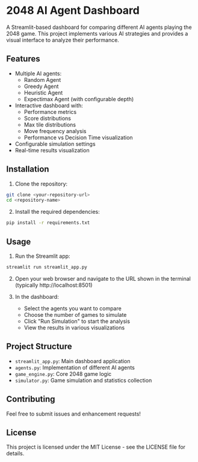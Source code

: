 # 2048 AI Agent Dashboard

A Streamlit-based dashboard for comparing different AI agents playing the 2048 game. This project implements various AI strategies and provides a visual interface to analyze their performance.

## Features

- Multiple AI agents:
  - Random Agent
  - Greedy Agent
  - Heuristic Agent
  - Expectimax Agent (with configurable depth)
- Interactive dashboard with:
  - Performance metrics
  - Score distributions
  - Max tile distributions
  - Move frequency analysis
  - Performance vs Decision Time visualization
- Configurable simulation settings
- Real-time results visualization

## Installation

1. Clone the repository:
```bash
git clone <your-repository-url>
cd <repository-name>
```

2. Install the required dependencies:
```bash
pip install -r requirements.txt
```

## Usage

1. Run the Streamlit app:
```bash
streamlit run streamlit_app.py
```

2. Open your web browser and navigate to the URL shown in the terminal (typically http://localhost:8501)

3. In the dashboard:
   - Select the agents you want to compare
   - Choose the number of games to simulate
   - Click "Run Simulation" to start the analysis
   - View the results in various visualizations

## Project Structure

- `streamlit_app.py`: Main dashboard application
- `agents.py`: Implementation of different AI agents
- `game_engine.py`: Core 2048 game logic
- `simulator.py`: Game simulation and statistics collection

## Contributing

Feel free to submit issues and enhancement requests!

## License

This project is licensed under the MIT License - see the LICENSE file for details. 